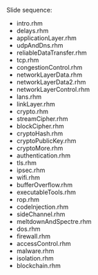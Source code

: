 Slide sequence:

* intro.rhm
* delays.rhm
* applicationLayer.rhm
* udpAndDns.rhm
* reliableDataTransfer.rhm
* tcp.rhm
* congestionControl.rhm
* networkLayerData.rhm
* networkLayerData2.rhm
* networkLayerControl.rhm
* lans.rhm
* linkLayer.rhm
* crypto.rhm
* streamCipher.rhm
* blockCipher.rhm
* cryptoHash.rhm
* cryptoPublicKey.rhm
* cryptoMore.rhm
* authentication.rhm
* tls.rhm
* ipsec.rhm
* wifi.rhm
* bufferOverflow.rhm
* executableTools.rhm
* rop.rhm
* codeInjection.rhm
* sideChannel.rhm
* meltdownAndSpectre.rhm
* dos.rhm
* firewall.rhm
* accessControl.rhm
* malware.rhm
* isolation.rhm
* blockchain.rhm
